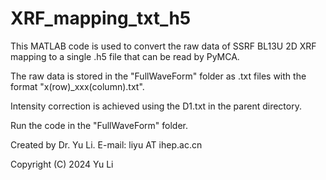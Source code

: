 # XRF_mapping_txt_h5

This MATLAB code is used to convert the raw data of SSRF BL13U 2D XRF mapping to a single .h5 file that can be read by PyMCA.

The raw data is stored in the "FullWaveForm" folder as .txt files with the format "x(row)_xxx(column).txt".

Intensity correction is achieved using the D1.txt in the parent directory.

Run the code in the "FullWaveForm" folder.

Created by Dr. Yu Li. E-mail: liyu AT ihep.ac.cn

Copyright (C) 2024  Yu Li
